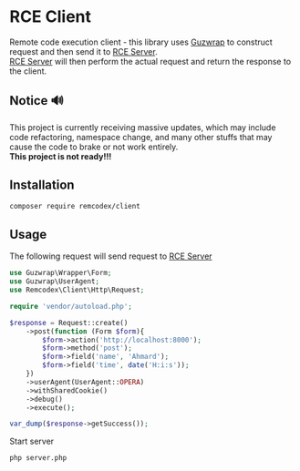 # RCE Client

Remote code execution client - this library uses [Guzwrap](https://github.com/Ahmard/guzwrap) to construct request and
then send it to
[RCE Server](https://github.com/remcodex/server). <br/>
[RCE Server](https://github.com/remcodex/server) will then perform the actual request and return the response to the
client.

## Notice 🔊

This project is currently receiving massive updates, which may include code refactoring, namespace change, and many
other stuffs that may cause the code to brake or not work entirely.<br/>
**This project is not ready!!!**

## Installation

```bash
composer require remcodex/client
```

## Usage

The following request will send request to [RCE Server](https://github.com/remcodex/server#simple-server)

```php
use Guzwrap\Wrapper\Form;
use Guzwrap\UserAgent;
use Remcodex\Client\Http\Request;

require 'vendor/autoload.php';

$response = Request::create()
    ->post(function (Form $form){
        $form->action('http://localhost:8000');
        $form->method('post');
        $form->field('name', 'Ahmard');
        $form->field('time', date('H:i:s'));
    })
    ->userAgent(UserAgent::OPERA)
    ->withSharedCookie()
    ->debug()
    ->execute();

var_dump($response->getSuccess());
```

Start server
```bash
php server.php
```